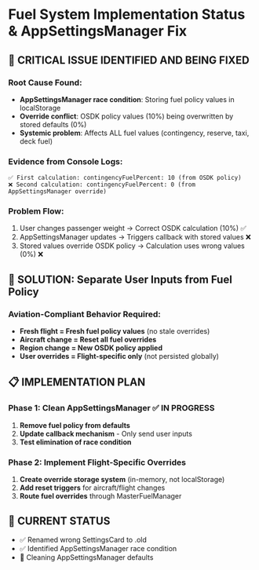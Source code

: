 # Fuel System Implementation Status & AppSettingsManager Fix

## 🚨 **CRITICAL ISSUE IDENTIFIED AND BEING FIXED**

### **Root Cause Found:**
- **AppSettingsManager race condition**: Storing fuel policy values in localStorage
- **Override conflict**: OSDK policy values (10%) being overwritten by stored defaults (0%)
- **Systemic problem**: Affects ALL fuel values (contingency, reserve, taxi, deck fuel)

### **Evidence from Console Logs:**
```
✅ First calculation: contingencyFuelPercent: 10 (from OSDK policy)
❌ Second calculation: contingencyFuelPercent: 0 (from AppSettingsManager override)
```

### **Problem Flow:**
1. User changes passenger weight → Correct OSDK calculation (10%) ✅
2. AppSettingsManager updates → Triggers callback with stored values ❌  
3. Stored values override OSDK policy → Calculation uses wrong values (0%) ❌

## 🎯 **SOLUTION: Separate User Inputs from Fuel Policy**

### **Aviation-Compliant Behavior Required:**
- **Fresh flight = Fresh fuel policy values** (no stale overrides)
- **Aircraft change = Reset all fuel overrides** 
- **Region change = New OSDK policy applied**
- **User overrides = Flight-specific only** (not persisted globally)

## 📋 **IMPLEMENTATION PLAN**

### **Phase 1: Clean AppSettingsManager ✅ IN PROGRESS**
1. **Remove fuel policy from defaults**
2. **Update callback mechanism** - Only send user inputs
3. **Test elimination of race condition**

### **Phase 2: Implement Flight-Specific Overrides**
1. **Create override storage system** (in-memory, not localStorage)
2. **Add reset triggers** for aircraft/flight changes  
3. **Route fuel overrides** through MasterFuelManager

## 🔧 **CURRENT STATUS**
- ✅ Renamed wrong SettingsCard to .old
- ✅ Identified AppSettingsManager race condition 
- 🔄 Cleaning AppSettingsManager defaults
